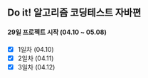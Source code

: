 Do it! 알고리즘 코딩테스트 자바편
--
#### 29일 프로젝트 시작 (04.10 ~ 05.08)

- [X] 1일차 (04.10)
- [X] 2일차 (04.11)
- [X] 3일차 (04.12)
